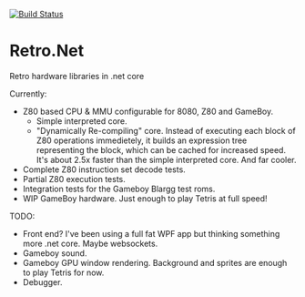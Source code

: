 [![Build Status](https://travis-ci.org/axle-h/Retro.Net.svg?branch=master)](https://travis-ci.org/axle-h/Retro.Net)

# Retro.Net
Retro hardware libraries in .net core

Currently:

* Z80 based CPU & MMU configurable for 8080, Z80 and GameBoy.
  * Simple interpreted core.
  * "Dynamically Re-compiling" core. Instead of executing each block of Z80 operations immedietely, it builds an expression tree representing the block, which can be cached for increased speed. It's about 2.5x faster than the simple interpreted core. And far cooler.
* Complete Z80 instruction set decode tests.
* Partial Z80 execution tests.
* Integration tests for the Gameboy Blargg test roms.
* WIP GameBoy hardware. Just enough to play Tetris at full speed!

TODO:
* Front end? I've been using a full fat WPF app but thinking something more .net core. Maybe websockets.
* Gameboy sound.
* Gameboy GPU window rendering. Background and sprites are enough to play Tetris for now.
* Debugger.
